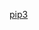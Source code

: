 [pip3](https://raw.githubusercontent.com/azohra/strapped/master/straps/pip3/latest/README.md ':include')
